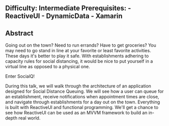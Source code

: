 Difficulty: Intermediate
Prerequisites:
    - ReactiveUI
    - DynamicData
    - Xamarin
---

## Abstract

Going out on the town? Need to run errands? Have to get groceries? You may need to go stand in line at your favorite or least favorite activities. These days it's better to play it safe. With establishments adhering to capacity rules for social distancing, it would be nice to put yourself in a virtual line as opposed to a physical one.

Enter SocialQ!

During this talk, we will walk through the architecture of an application designed for Social Distance Queuing. We will see how a user can queue for an establishment, receive notifications when appointment times are close, and navigate through establishments for a day out on the town. Everything is built with ReactiveUI and functional programming. We'll get a chance to see how ReactiveUI can be used as an MVVM framework to build an in-depth real world.